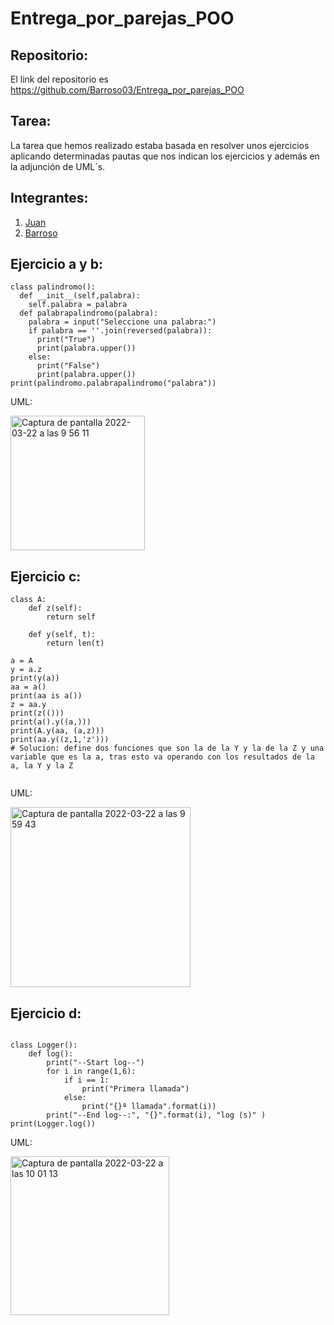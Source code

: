 # Entrega_por_parejas_POO


## Repositorio:

El link del repositorio es https://github.com/Barroso03/Entrega_por_parejas_POO



## Tarea:

La tarea que hemos realizado estaba basada en resolver unos ejercicios aplicando determinadas pautas que nos indican los ejercicios y además en la adjunción de UML´s.

## Integrantes:

1. [Juan](https://github.com/juaannavarro) 
2. [Barroso](https://github.com/Barroso03)



## Ejercicio a y b:

```
class palindromo():
  def __init__(self,palabra):
    self.palabra = palabra
  def palabrapalindromo(palabra):
    palabra = input("Seleccione una palabra:")
    if palabra == ''.join(reversed(palabra)):
      print("True")
      print(palabra.upper())
    else:
      print("False")
      print(palabra.upper())
print(palindromo.palabrapalindromo("palabra"))

````
UML:


<img width="215" alt="Captura de pantalla 2022-03-22 a las 9 56 11" src="https://user-images.githubusercontent.com/91721668/159443630-752bb9f1-b332-4c3d-bb30-7fe913dd9356.png">


## Ejercicio c:

```
class A: 
    def z(self): 
        return self 
 
    def y(self, t): 
        return len(t) 
 
a = A 
y = a.z 
print(y(a)) 
aa = a() 
print(aa is a()) 
z = aa.y 
print(z(())) 
print(a().y((a,))) 
print(A.y(aa, (a,z))) 
print(aa.y((z,1,'z'))) 
# Solucion: define dos funciones que son la de la Y y la de la Z y una variable que es la a, tras esto va operando con los resultados de la a, la Y y la Z


```

UML:

<img width="288" alt="Captura de pantalla 2022-03-22 a las 9 59 43" src="https://user-images.githubusercontent.com/91721668/159444497-2be8ff6b-e5f0-4988-8aa0-cc9b7b8b9f03.png">



## Ejercicio d:

```

class Logger():
    def log():
        print("--Start log--")
        for i in range(1,6):
            if i == 1:
                print("Primera llamada")
            else:
                print("{}ª llamada".format(i))
        print("--End log--:", "{}".format(i), "log (s)" )
print(Logger.log())        

```


UML:

<img width="254" alt="Captura de pantalla 2022-03-22 a las 10 01 13" src="https://user-images.githubusercontent.com/91721668/159444517-8b14d3dd-2682-4a59-a2c4-cef5dd2dc3bf.png">


